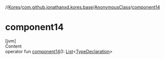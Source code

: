 //[Kores](../../index.md)/[com.github.jonathanxd.kores.base](../index.md)/[AnonymousClass](index.md)/[component14](component14.md)



# component14  
[jvm]  
Content  
operator fun [component14](component14.md)(): [List](https://kotlinlang.org/api/latest/jvm/stdlib/kotlin.collections/-list/index.html)<[TypeDeclaration](../-type-declaration/index.md)>  



